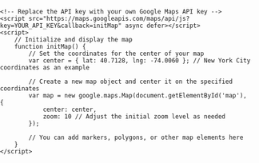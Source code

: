 <!DOCTYPE html>
<html lang="en">
<head>
    <meta charset="UTF-8">
    <meta name="viewport" content="width=device-width, initial-scale=1.0">
    <title>Your Map Webpage</title>
    <!-- Add any additional CSS styles here -->
    <style>
        body {
            font-family: Arial, sans-serif;
            margin: 0;
            padding: 0;
        }
        #map {
            height: 500px; /* Adjust the height of your map */
            width: 100%; /* Make the map take up the full width of the viewport */
        }
    </style>
</head>
<body>
    <!-- Add your map here -->
    <div id="map"></div>

    <!-- Replace the API key with your own Google Maps API key -->
    <script src="https://maps.googleapis.com/maps/api/js?key=YOUR_API_KEY&callback=initMap" async defer></script>
    <script>
        // Initialize and display the map
        function initMap() {
            // Set the coordinates for the center of your map
            var center = { lat: 40.7128, lng: -74.0060 }; // New York City coordinates as an example

            // Create a new map object and center it on the specified coordinates
            var map = new google.maps.Map(document.getElementById('map'), {
                center: center,
                zoom: 10 // Adjust the initial zoom level as needed
            });

            // You can add markers, polygons, or other map elements here
        }
    </script>
</body>
</html>

